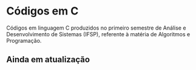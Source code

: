 # Códigos em C
Códigos em linguagem C produzidos no primeiro semestre de Análise e Desenvolvimento de Sistemas (IFSP), referente à matéria de Algoritmos e Programação.

## Ainda em atualização
